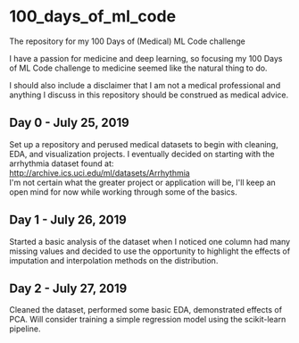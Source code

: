# 100_days_of_ml_code
The repository for my 100 Days of (Medical) ML Code challenge

I have a passion for medicine and deep learning, so focusing my 100 Days of ML Code challenge to medicine seemed like the natural thing to do.

I should also include a disclaimer that I am not a medical professional and anything I discuss in this repository should be construed as medical advice.

## Day 0 - July 25, 2019
Set up a repository and perused medical datasets to begin with cleaning, EDA, and visualization projects. I eventually decided on starting with the arrhythmia dataset found at: http://archive.ics.uci.edu/ml/datasets/Arrhythmia <br>
I'm not certain what the greater project or application will be, I'll keep an open mind for now while working through some of the basics.

## Day 1 - July 26,  2019
Started a basic analysis of the dataset when I noticed one column had many missing values and decided to use the opportunity to highlight the effects of imputation and interpolation methods on the distribution.

## Day 2 - July 27, 2019
Cleaned the dataset, performed some basic EDA, demonstrated effects of PCA. Will consider training a simple regression model using the scikit-learn pipeline.
